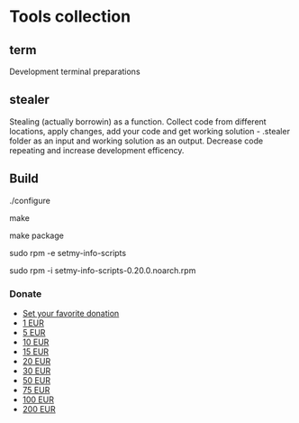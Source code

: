 # Tools collection

## term
Development terminal preparations

## stealer
Stealing (actually borrowin) as a function. Collect code from different locations, apply changes, add your code and get working solution - .stealer folder as an input and working solution as an output.
Decrease code repeating and increase development efficency.

## Build

./configure

make

make package

sudo rpm -e setmy-info-scripts

sudo rpm -i setmy-info-scripts-0.20.0.noarch.rpm

### Donate

* [Set your favorite donation](https://www.paypal.me/imretabur "Donate any amount")
* [1 EUR](https://www.paypal.me/imretabur/1 "Donate 1 EUR")
* [5 EUR](https://www.paypal.me/imretabur/5 "Donate 5 EUR")
* [10 EUR](https://www.paypal.me/imretabur/10 "Donate 10 EUR")
* [15 EUR](https://www.paypal.me/imretabur/15 "Donate 15 EUR")
* [20 EUR](https://www.paypal.me/imretabur/20 "Donate 20 EUR")
* [30 EUR](https://www.paypal.me/imretabur/30 "Donate 30 EUR")
* [50 EUR](https://www.paypal.me/imretabur/50 "Donate 50 EUR")
* [75 EUR](https://www.paypal.me/imretabur/75 "Donate 75 EUR")
* [100 EUR](https://www.paypal.me/imretabur/100 "Donate 100 EUR")
* [200 EUR](https://www.paypal.me/imretabur/200 "Donate 200 EUR")